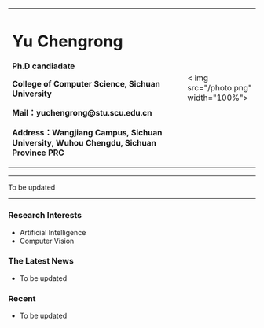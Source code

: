 <div>
<table border="0">
  <tr>
    <td width="75%">
      <h1>Yu Chengrong</h1>
      <p><b>Ph.D candiadate</b></p >
      <p><b>College of Computer Science, Sichuan University</b></p >
      <p><b>Mail：yuchengrong@stu.scu.edu.cn</b></p >
      <p><b>Address：Wangjiang Campus, Sichuan University, Wuhou Chengdu, Sichuan Province PRC</b></p >
    </td>
    <td width="25%">
      < img src="/photo.png" width="100%">
    </td>
  </tr>
</table>
</div>

---

To be updated

---

### Research Interests
- Artificial Intelligence
- Computer Vision

### The Latest News
- To be updated

### Recent
- To be updated
